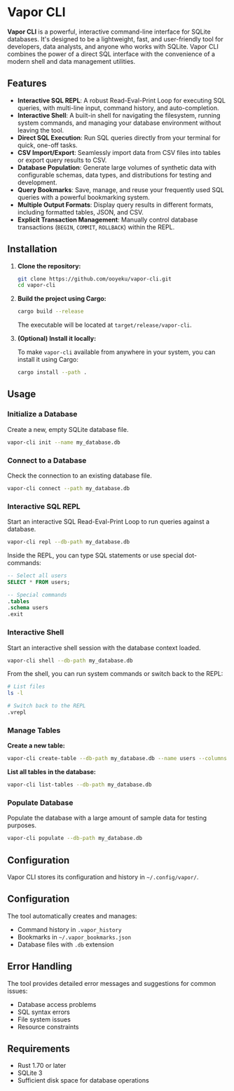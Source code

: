 # Vapor CLI

**Vapor CLI** is a powerful, interactive command-line interface for SQLite databases. It's designed to be a lightweight, fast, and user-friendly tool for developers, data analysts, and anyone who works with SQLite. Vapor CLI combines the power of a direct SQL interface with the convenience of a modern shell and data management utilities.

## Features

- **Interactive SQL REPL**: A robust Read-Eval-Print Loop for executing SQL queries, with multi-line input, command history, and auto-completion.
- **Interactive Shell**: A built-in shell for navigating the filesystem, running system commands, and managing your database environment without leaving the tool.
- **Direct SQL Execution**: Run SQL queries directly from your terminal for quick, one-off tasks.
- **CSV Import/Export**: Seamlessly import data from CSV files into tables or export query results to CSV.
- **Database Population**: Generate large volumes of synthetic data with configurable schemas, data types, and distributions for testing and development.
- **Query Bookmarks**: Save, manage, and reuse your frequently used SQL queries with a powerful bookmarking system.
- **Multiple Output Formats**: Display query results in different formats, including formatted tables, JSON, and CSV.
- **Explicit Transaction Management**: Manually control database transactions (`BEGIN`, `COMMIT`, `ROLLBACK`) within the REPL.

## Installation

1. **Clone the repository:**

    ```sh
    git clone https://github.com/ooyeku/vapor-cli.git
    cd vapor-cli
    ```

2. **Build the project using Cargo:**

    ```sh
    cargo build --release
    ```

    The executable will be located at `target/release/vapor-cli`.

3. **(Optional) Install it locally:**

    To make `vapor-cli` available from anywhere in your system, you can install it using Cargo:

    ```sh
    cargo install --path .
    ```

## Usage

### Initialize a Database

Create a new, empty SQLite database file.

```sh
vapor-cli init --name my_database.db
```

### Connect to a Database

Check the connection to an existing database file.

```sh
vapor-cli connect --path my_database.db
```

### Interactive SQL REPL

Start an interactive SQL Read-Eval-Print Loop to run queries against a database.

```sh
vapor-cli repl --db-path my_database.db
```

Inside the REPL, you can type SQL statements or use special dot-commands:

```sql
-- Select all users
SELECT * FROM users;

-- Special commands
.tables
.schema users
.exit
```

### Interactive Shell

Start an interactive shell session with the database context loaded.

```sh
vapor-cli shell --db-path my_database.db
```

From the shell, you can run system commands or switch back to the REPL:

```sh
# List files
ls -l

# Switch back to the REPL
.vrepl
```

### Manage Tables

**Create a new table:**

```sh
vapor-cli create-table --db-path my_database.db --name users --columns "id INTEGER PRIMARY KEY, name TEXT"
```

**List all tables in the database:**

```sh
vapor-cli list-tables --db-path my_database.db
```

### Populate Database

Populate the database with a large amount of sample data for testing purposes.

```sh
vapor-cli populate --db-path my_database.db
```

## Configuration

Vapor CLI stores its configuration and history in `~/.config/vapor/`.

## Configuration

The tool automatically creates and manages:
- Command history in `.vapor_history`
- Bookmarks in `~/.vapor_bookmarks.json`
- Database files with `.db` extension

## Error Handling

The tool provides detailed error messages and suggestions for common issues:
- Database access problems
- SQL syntax errors
- File system issues
- Resource constraints

## Requirements

- Rust 1.70 or later
- SQLite 3
- Sufficient disk space for database operations 